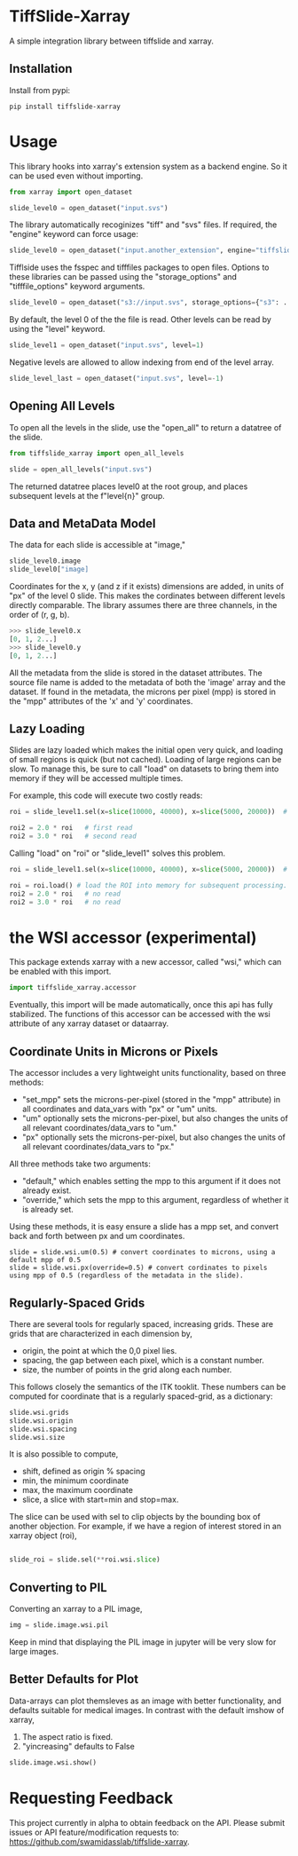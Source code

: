 # TiffSlide-Xarray


A simple integration library between tiffslide and xarray.

## Installation

Install from pypi:

```
pip install tiffslide-xarray
```

# Usage

This library hooks into xarray's extension system as a backend engine. So
it can be used even without importing.

```python
from xarray import open_dataset

slide_level0 = open_dataset("input.svs")
```

The library automatically recoginizes "tiff" and "svs" files. If required,
the "engine" keyword can force usage:

```python
slide_level0 = open_dataset("input.another_extension", engine="tiffslide")
```


Tifflside uses the fsspec and tifffiles packages to open files. Options to these
libraries can be passed using the "storage_options" and "tifffile_options" keyword
arguments.

```python
slide_level0 = open_dataset("s3://input.svs", storage_options={"s3": ... })
```

By default, the level 0 of the the file is read. Other levels can be read by using
the "level" keyword.

```python
slide_level1 = open_dataset("input.svs", level=1)
```

Negative levels are allowed to allow indexing from end of the level array.
```python
slide_level_last = open_dataset("input.svs", level=-1)
```

## Opening All Levels

To open all the levels in the slide, use the "open_all" to return a datatree of the 
slide.

```python
from tiffslide_xarray import open_all_levels

slide = open_all_levels("input.svs")
```

The returned datatree places level0 at the root group, and places subsequent
levels at the f"level{n}" group. 


## Data and MetaData Model


The data for each slide is accessible at "image,"

```python
slide_level0.image
slide_level0["image]
```

Coordinates for the x, y (and z if it exists) dimensions are added, in units of "px" of the level 0
slide. This makes the cordinates between different levels directly comparable. The library
assumes there are three channels, in the order of (r, g, b). 

```python
>>> slide_level0.x
[0, 1, 2...]
>>> slide_level0.y
[0, 1, 2...]
```

All the metadata from the slide is stored in the dataset attributes. The source file name is
added to the metadata of both the 'image' array and the dataset. If found in the metadata, the microns 
per pixel (mpp) is stored in the "mpp" attributes of the 'x' and 'y' coordinates.

## Lazy Loading

Slides are lazy loaded which makes the initial open very quick, and
loading of small regions is quick (but not cached). Loading of large regions can be slow. 
To manage this, be sure to call "load" on datasets to bring them into memory
if they will be accessed multiple times.

For example, this code will execute two costly reads:

```python
roi = slide_level1.sel(x=slice(10000, 40000), x=slice(5000, 20000))  # select a large ROI

roi2 = 2.0 * roi   # first read
roi2 = 3.0 * roi   # second read
```

Calling "load" on "roi" or "slide_level1" solves this problem.

```python
roi = slide_level1.sel(x=slice(10000, 40000), x=slice(5000, 20000))  # select a large ROI

roi = roi.load() # load the ROI into memory for subsequent processing.
roi2 = 2.0 * roi   # no read
roi2 = 3.0 * roi   # no read
```

# the WSI accessor (experimental)

This package extends xarray with a new accessor, called "wsi," which can be enabled with this import.

```python
import tiffslide_xarray.accessor
```

Eventually, this import will be made automatically, once this api has fully stabilized. The functions of this
accessor can be accessed with the wsi attribute of any xarray dataset or dataarray.

## Coordinate Units in Microns or Pixels

The accessor includes a very lightweight units functionality, based on three methods:

- "set_mpp" sets the microns-per-pixel (stored in the "mpp" attribute) in all coordinates and data_vars with "px" or "um" units.
- "um" optionally sets the microns-per-pixel, but also changes the units of all relevant coordinates/data_vars to "um." 
- "px" optionally sets the microns-per-pixel, but also changes the  units of all relevant coordinates/data_vars to "px." 

All three methods take two arguments:

- "default," which enables setting the mpp to this argument if it does not already exist.
- "override," which sets the mpp to this argument, regardless of whether it is already set.

Using these methods, it is easy ensure a slide has a mpp set, and convert back and forth between px and um coordinates.

```
slide = slide.wsi.um(0.5) # convert coordinates to microns, using a default mpp of 0.5
slide = slide.wsi.px(override=0.5) # convert cordinates to pixels using mpp of 0.5 (regardless of the metadata in the slide).
```

## Regularly-Spaced Grids

There are several tools for regularly spaced, increasing grids. These are grids that are characterized in each
dimension by,

- origin, the point at which the 0,0 pixel lies.
- spacing, the gap between each pixel, which is a constant number.
- size, the number of points in the grid along each number.

This follows closely the semantics of the ITK tooklit. These numbers can be computed for coordinate that is a regularly spaced-grid,
as a dictionary:

```python
slide.wsi.grids
slide.wsi.origin
slide.wsi.spacing
slide.wsi.size
```

It is also possible to compute,

- shift, defined as origin % spacing
- min, the minimum coordinate
- max, the maximum coordinate
- slice, a slice with start=min and stop=max.

The slice can be used with sel to clip objects by the bounding box of another objection. For example, if we have a
region of interest stored in an xarray object (roi),

```python

slide_roi = slide.sel(**roi.wsi.slice)
```

## Converting to PIL

Converting an xarray to a PIL image,

```python
img = slide.image.wsi.pil
```

Keep in mind that displaying the PIL image in jupyter will be very slow for large images.


## Better Defaults for Plot

Data-arrays can plot themsleves as an image with better functionality, and defaults suitable for medical images. In contrast with the 
default imshow of xarray,

1. The aspect ratio is fixed.
2. "yincreasing"  defaults to False


```python
slide.image.wsi.show()
```


# Requesting Feedback


This project currently in alpha to obtain feedback on the API. Please
submit issues or API feature/modification requests to: https://github.com/swamidasslab/tiffslide-xarray.
